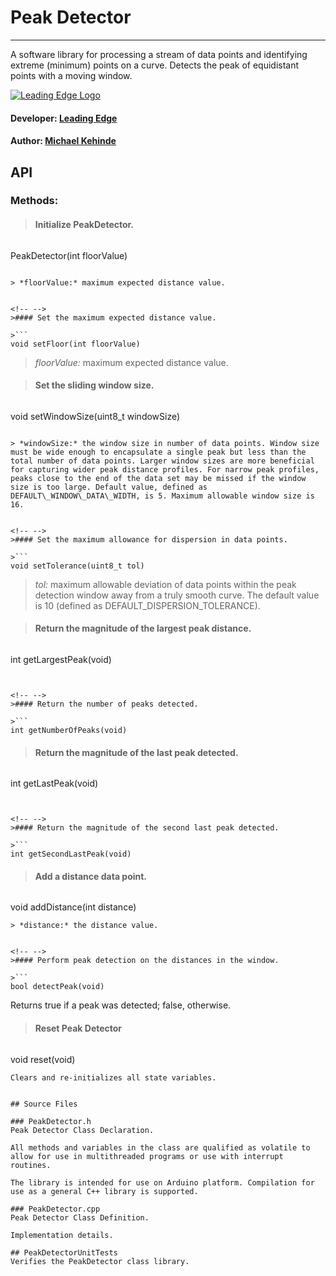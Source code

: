 # Peak Detector
___

A software library for processing a stream of data points and identifying extreme (minimum) points on a curve. Detects the peak of equidistant points with a moving window. 

[![Leading Edge Logo](https://media-exp1.licdn.com/dms/image/C4E0BAQF-UbPKHHBySg/company-logo_200_200/0?e=2159024400&v=beta&t=gL1TuL_tFEYqSpDxn2hsdtfIJe7isOleo7h-oLenYiE)](https://www.linkedin.com/company/leading-edge-mcmaster)

#### Developer: [Leading Edge](macleadingedge@gmail.com)
#### Author: [Michael Kehinde](kehindem@mcmaster.ca)

## API

### Methods:  

>#### Initialize PeakDetector.  

>```
PeakDetector(int floorValue)
```

> *floorValue:* maximum expected distance value.  


<!-- -->
>#### Set the maximum expected distance value.  

>```
void setFloor(int floorValue)
```

> *floorValue:* maximum expected distance value. 



<!-- -->
>#### Set the sliding window size.

>```
void setWindowSize(uint8_t windowSize)
```

> *windowSize:* the window size in number of data points. Window size must be wide enough to encapsulate a single peak but less than the total number of data points. Larger window sizes are more beneficial for capturing wider peak distance profiles. For narrow peak profiles, peaks close to the end of the data set may be missed if the window size is too large. Default value, defined as DEFAULT\_WINDOW\_DATA\_WIDTH, is 5. Maximum allowable window size is 16.


<!-- -->
>#### Set the maximum allowance for dispersion in data points. 

>```
void setTolerance(uint8_t tol)
```

> *tol:* maximum allowable deviation of data points within the 
			peak detection window away from a truly smooth curve.
			The default value is 10 (defined as
			DEFAULT\_DISPERSION\_TOLERANCE).


<!-- -->
>#### Return the magnitude of the largest peak distance. 

>```
int getLargestPeak(void)
```


<!-- -->
>#### Return the number of peaks detected. 

>```
int getNumberOfPeaks(void)
```


<!-- -->
>#### Return the magnitude of the last peak detected.

>```
int getLastPeak(void)
```


<!-- -->
>#### Return the magnitude of the second last peak detected. 

>```
int getSecondLastPeak(void)
```


<!-- -->
>#### Add a distance data point.

>```
void addDistance(int distance)
```
> *distance:* the distance value. 


<!-- -->
>#### Perform peak detection on the distances in the window.

>```
bool detectPeak(void)
```
Returns true if a peak was detected; false, otherwise.


<!-- -->
>#### Reset Peak Detector

>```
void reset(void)
```
Clears and re-initializes all state variables. 


## Source Files

### PeakDetector.h 
Peak Detector Class Declaration.

All methods and variables in the class are qualified as volatile to allow for use in multithreaded programs or use with interrupt routines. 

The library is intended for use on Arduino platform. Compilation for use as a general C++ library is supported. 

### PeakDetector.cpp
Peak Detector Class Definition.  

Implementation details.

## PeakDetectorUnitTests
Verifies the PeakDetector class library. 